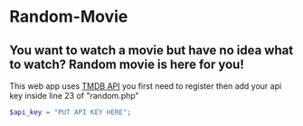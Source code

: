 # Random-Movie
## You want to watch a movie but have no idea what to watch? Random movie is here for you!

This web app uses [TMDB API](https://developers.themoviedb.org/4/getting-started) you first need to register then add your api key inside line 23 of "random.php"
```php
$api_key = "PUT API KEY HERE";
```
